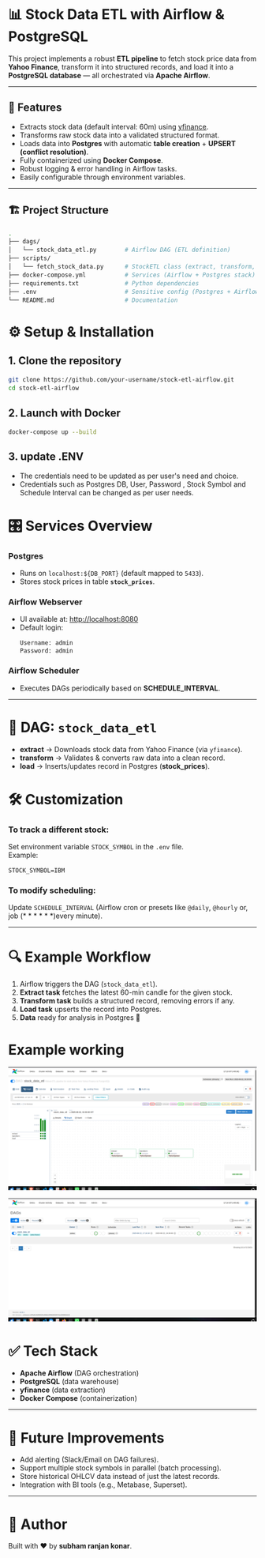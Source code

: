 # 📊 Stock Data ETL with Airflow & PostgreSQL  

This project implements a robust **ETL pipeline** to fetch stock price data from **Yahoo Finance**, transform it into structured records, and load it into a **PostgreSQL database** — all orchestrated via **Apache Airflow**.  

---

## 🚀 Features
- Extracts stock data (default interval: 60m) using [yfinance](https://pypi.org/project/yfinance/).  
- Transforms raw stock data into a validated structured format.  
- Loads data into **Postgres** with automatic **table creation** + **UPSERT (conflict resolution)**.  
- Fully containerized using **Docker Compose**.  
- Robust logging & error handling in Airflow tasks.  
- Easily configurable through environment variables.  

---

## 🏗️ Project Structure

```bash
.
├── dags/
│   └── stock_data_etl.py        # Airflow DAG (ETL definition)
├── scripts/
│   └── fetch_stock_data.py      # StockETL class (extract, transform, load)
├── docker-compose.yml           # Services (Airflow + Postgres stack)
├── requirements.txt             # Python dependencies
├── .env                         # Sensitive config (Postgres + Airflow secrets)
└── README.md                    # Documentation

```

# ⚙️ Setup & Installation

## 1. Clone the repository
```bash
git clone https://github.com/your-username/stock-etl-airflow.git
cd stock-etl-airflow
```

## 2. Launch with Docker
```bash
docker-compose up --build
```

## 3. update .ENV
- The credentials need to be updated as per user's need and choice.
- Credentials such as Postgres DB, User, Password , Stock Symbol and Schedule Interval can be changed as per user needs.

# 🎛️ Services Overview

### **Postgres**
- Runs on `localhost:${DB_PORT}` (default mapped to `5433`).  
- Stores stock prices in table **`stock_prices`**.  

### **Airflow Webserver**
- UI available at: [http://localhost:8080](http://localhost:8080)  
- Default login:
  ```text
  Username: admin
  Password: admin
  ```

### **Airflow Scheduler**
- Executes DAGs periodically based on **SCHEDULE_INTERVAL**.  

---

# 📑 DAG: `stock_data_etl`

- **extract** → Downloads stock data from Yahoo Finance (via `yfinance`).  
- **transform** → Validates & converts raw data into a clean record.  
- **load** → Inserts/updates record in Postgres (**stock_prices**).  

# 🛠️ Customization

### To track a different stock:
Set environment variable `STOCK_SYMBOL` in the `.env` file.  
Example:
```text
STOCK_SYMBOL=IBM
```

### To modify scheduling:
Update `SCHEDULE_INTERVAL` (Airflow cron or presets like `@daily`, `@hourly` or, job (* * * * * *)every minute).  

---

# 🔍 Example Workflow

1. Airflow triggers the DAG (`stock_data_etl`).  
2. **Extract task** fetches the latest 60-min candle for the given stock.  
3. **Transform task** builds a structured record, removing errors if any.  
4. **Load task** upserts the record into Postgres.  
5. **Data** ready for analysis in Postgres 🎉  

# Example working

  ![runs executed](https://github.com/Subhamkonar84/Dockerized-Data-Pipeline-with-Airflow/blob/main/Screenshot%20from%202025-08-22%2017-13-52.png)

  ![dags dashboard](https://github.com/Subhamkonar84/Dockerized-Data-Pipeline-with-Airflow/blob/main/Screenshot%20from%202025-08-22%2017-14-14.png)

# ✅ Tech Stack
- **Apache Airflow** (DAG orchestration)  
- **PostgreSQL** (data warehouse)  
- **yfinance** (data extraction)  
- **Docker Compose** (containerization)  

---

# 🧩 Future Improvements
- Add alerting (Slack/Email on DAG failures).  
- Support multiple stock symbols in parallel (batch processing).  
- Store historical OHLCV data instead of just the latest records.  
- Integration with BI tools (e.g., Metabase, Superset).  

---

# 👤 Author
Built with ❤️ by **subham ranjan konar**.  
